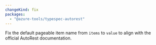 ```yaml
---
changeKind: fix
packages:
  - "@azure-tools/typespec-autorest"
---
```


Fix the default pageable item name from `items` to `value` to align with the official AutoRest documentation.
